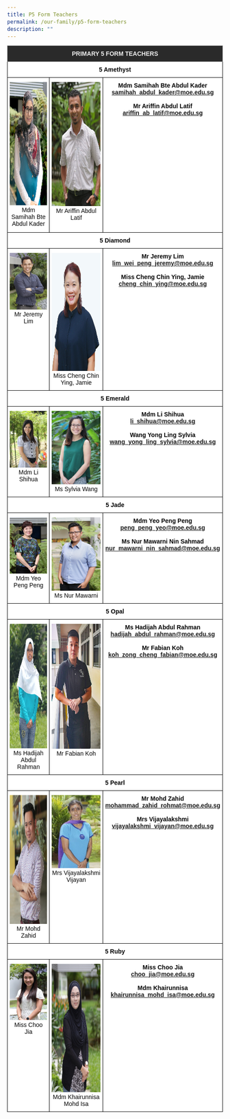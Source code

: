 ```yaml
---
title: P5 Form Teachers
permalink: /our-family/p5-form-teachers
description: ""
---
```

<style type="text/css">
.tg  {border-collapse:collapse;border-spacing:0;}
.tg td{border-color:black;border-style:solid;border-width:1px;font-family:Arial, sans-serif;font-size:14px;
  overflow:hidden;padding:10px 5px;word-break:normal;}
.tg th{border-color:black;border-style:solid;border-width:1px;font-family:Arial, sans-serif;font-size:14px;
  font-weight:normal;overflow:hidden;padding:10px 5px;word-break:normal;}
.tg .tg-8zvm{background-color:#2A2A2A;border-color:inherit;color:#EEE;font-weight:bold;text-align:center;vertical-align:middle}
.tg .tg-qn16{background-color:#FFF;color:#050505;font-weight:bold;text-align:center;vertical-align:top}
.tg .tg-v9jf{background-color:#FFF;color:#050505;text-align:center;vertical-align:top}
</style>
<table class="tg">
<thead>
  <tr>
    <th class="tg-8zvm" colspan="3"><span style="color:#EEE;background-color:#2A2A2A">PRIMARY 5 FORM TEACHERS</span></th>
  </tr>
</thead>
<tbody>
  <tr>
    <td class="tg-qn16" colspan="3"> <strong>5 Amethyst</strong></td>
  </tr>
  <tr>
    <td class="tg-v9jf"><img src="/images/Mdm%20Samihah%20Bte%20Abdul%20Kader.jpg" alt="Mdm Samihah Bte Abdul Kader.JPG" width="194" height="287">Mdm Samihah Bte Abdul Kader<br></td>
    <td class="tg-v9jf"><img src="/images/Mr%20Ariffin.jpg" alt="Mr Ariffin.JPG" width="192" height="289">Mr Ariffin Abdul Latif<br><br></td>
    <td class="tg-qn16"> <strong>Mdm Samihah Bte Abdul Kader</strong><br><a href="mailto:samihah_abdul_kader@moe.edu.sg">samihah_abdul_kader@moe.edu.sg</a><br><br><strong>Mr Ariffin Abdul Latif</strong><br><a href="mailto:ariffin_ab_latif@moe.edu.sg">ariffin_ab_latif@moe.edu.sg</a></td>
  </tr>
  <tr>
    <td class="tg-qn16" colspan="3"> <strong>  5 Diamond </strong> </td>
  </tr>
  <tr>
    <td class="tg-v9jf"><img src="/images/Mr%20Jeremy%20Lim.jpg" alt="Mr Jeremy Lim.JPG" width="200">Mr Jeremy Lim <br><br></td>
    <td class="tg-v9jf"><img src="/images/Jamie.jpeg" alt="Jamie 2022.jpeg" width="197" height="275">Miss Cheng Chin Ying, Jamie </td>
    <td class="tg-qn16"><strong>Mr Jeremy Lim</strong><br><a href="mailto:lim_wei_peng_jeremy@moe.edu.sg">lim_wei_peng_jeremy@moe.edu.sg</a><br><br><strong>Miss Cheng Chin Ying, Jamie</strong><br><a href="mailto:cheng_chin_ying@moe.edu.sg">cheng_chin_ying@moe.edu.sg</a></td>
  </tr>
  <tr>
    <td class="tg-qn16" colspan="3"> <strong>  5 Emerald </strong> </td>
  </tr>
  <tr>
    <td class="tg-v9jf"><img src="images/Mrs%20Tan-Li%20Shi%20Hua.jpg" alt="Mrs Tan-Li Shi Hua.JPG" width="200">Mdm Li Shihua<br></td>
    <td class="tg-v9jf"><img src="/images/Mdm%20Sylvia%20Wang%20Yong%20Lingg.jpg" alt="Mdm Sylvia Wang Yong Ling.JPG" width="204">Ms Sylvia Wang</td>
    <td class="tg-qn16"><strong>Mdm Li Shihua</strong><br><a href="mailto:li_shihua@moe.edu.sg">li_shihua@moe.edu.sg</a><br><br><strong>Wang Yong Ling Sylvia</strong><br><a href="mailto:wang_yong_ling_sylvia@moe.edu.sg">wang_yong_ling_sylvia@moe.edu.sg</a></td>
  </tr>
  <tr>
    <td class="tg-qn16" colspan="3"><strong>  5 Jade   </strong></td>
  </tr>
  <tr>
    <td class="tg-v9jf"><img src="/images/Mdm%20Yeo%20Peng%20Peng.jpg" alt="Mdm Yeo Peng Peng.JPG" width="200">Mdm Yeo Peng Peng<br></td>
    <td class="tg-v9jf"><img src="/images/Ms%20Nur%20Mawarni%20%20Bte%20Nin%20Sahmad.jpg" alt="Ms Nur Mawarni  Bte Nin Sahmad.JPG" width="204">Ms Nur Mawarni </td>
    <td class="tg-qn16"><strong>Mdm Yeo Peng Peng</strong><br><a href="mailto:peng_peng_yeo@moe.edu.sg">peng_peng_yeo@moe.edu.sg</a><br><br><strong>Ms Nur Mawarni Nin Sahmad</strong><br><a href="mailto:nur_mawarni_nin_sahmad@moe.edu.sg">nur_mawarni_nin_sahmad@moe.edu.sg</a></td>
  </tr>
  <tr>
    <td class="tg-qn16" colspan="3"> <strong> 5 Opal   </strong></td>
  </tr>
  <tr>
    <td class="tg-v9jf"><img src="/images/Miss%20Hadijah%20Bte%20Abdul%20Rahman.jpg" alt="Miss Hadijah Bte Abdul Rahman.jpg" width="194" height="290">Ms Hadijah Abdul Rahman<br></td>
    <td class="tg-v9jf"><img src="/images/Mr%20Fabiann.jpg" alt="Mr Fabian.jpg" width="194" height="291">Mr Fabian Koh<br><br></td>
    <td class="tg-qn16"><strong>Ms Hadijah Abdul Rahman</strong><br><a href="mailto:hadijah_abdul_rahman@moe.edu.sg">hadijah_abdul_rahman@moe.edu.sg</a><br><br><strong>Mr Fabian Koh</strong><br><a href="mailto:koh_zong_cheng_fabian@moe.edu.sg">koh_zong_cheng_fabian@moe.edu.sg</a></td>
  </tr>
  <tr>
    <td class="tg-qn16" colspan="3"> <strong> 5 Pearl </strong>  </td>
  </tr>
  <tr>
    <td class="tg-v9jf"><img src="/images/Mr%20Mohd%20Zahid.jpg" alt="Mr Mohd Zahid.JPG" width="200" height="300">Mr Mohd Zahid</td>
    <td class="tg-v9jf"><img src="/images/Mrs%20Vijayalakshmi%20Vijayan.jpg" alt="Mrs Vijayalakshmi Vijayan.jpg">Mrs Vijayalakshmi Vijayan </td>
    <td class="tg-qn16"><strong>Mr Mohd Zahid</strong><br><a href="mailto:mohammad_zahid_rohmat@moe.edu.sg">mohammad_zahid_rohmat@moe.edu.sg</a><br><br><strong>Mrs Vijayalakshmi</strong><br><a href="mailto:vijayalakshmi_vijayan@moe.edu.sg">vijayalakshmi_vijayan@moe.edu.sg</a></td>
  </tr>
  <tr>
    <td class="tg-qn16" colspan="3">  <strong> 5 Ruby </strong> </td>
  </tr>
  <tr>
    <td class="tg-v9jf"><img src="/images/Miss%20Choo%20Jia%20Jia.jpg" alt="Miss Choo Jia Jia.JPG" width="200">Miss Choo Jia <br><br></td>
    <td class="tg-v9jf"><img src="/images/Mdm%20Khairunnisa%20Binte%20Mohd%20Isa.jpg" alt="Mdm Khairunnisa Binte Mohd Isa.jpg" width="200" height="299">Mdm Khairunnisa Mohd Isa </td>
    <td class="tg-qn16"><strong>Miss Choo Jia</strong><br><a href="mailto:choo_jia@moe.edu.sg">choo_jia@moe.edu.sg</a><br><br><strong> Mdm Khairunnisa</strong><br><a href="mailto:khairunnisa_mohd_isa@moe.edu.sg">khairunnisa_mohd_isa@moe.edu.sg</a></td>
  </tr>
</tbody>
</table>